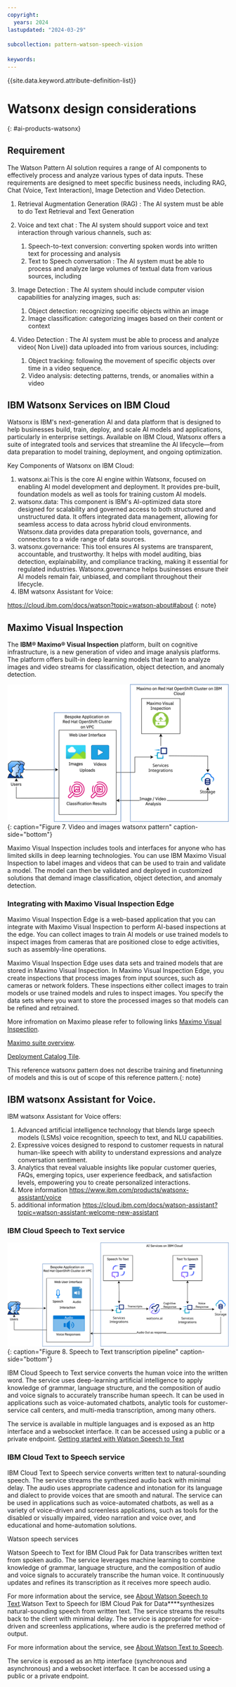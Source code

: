 ```yaml
---
copyright:
  years: 2024
lastupdated: "2024-03-29"

subcollection: pattern-watson-speech-vision

keywords:
---
```

{{site.data.keyword.attribute-definition-list}}

# Watsonx design considerations

{: #ai-products-watsonx}

## Requirement

The Watson Pattern AI solution requires a range of AI components to effectively process and analyze various types of data inputs. These requirements are designed to meet specific business needs, including RAG, Chat (Voice, Text Interaction), Image Detection and Video Detection.

1. Retrieval Augmentation Generation (RAG) : The AI system must be able to do Text Retrieval and Text Generation
2. Voice and text chat : The AI system should support voice and text interaction through various channels, such as:

   1. Speech-to-text conversion: converting spoken words into written text for processing and analysis
   2. Text to Speech conversation : The AI system must be able to process and analyze large volumes of textual data from various sources, including
3. Image Detection : The AI system should include computer vision capabilities for analyzing images, such as:

   1. Object detection: recognizing specific objects within an image
   2. Image classification: categorizing images based on their content or context
4. Video Detection : The AI system must be able to process and analyze video( Non Live)) data uploaded into from various sources, including:

   1. Object tracking: following the movement of specific objects over time in a video sequence.
   2. Video analysis: detecting patterns, trends, or anomalies within a video

## IBM Watsonx Services on IBM Cloud

Watsonx is IBM's next-generation AI and data platform that is designed to help businesses build, train, deploy, and scale AI models and applications, particularly in enterprise settings. Available on IBM Cloud, Watsonx offers a suite of integrated tools and services that streamline the AI lifecycle—from data preparation to model training, deployment, and ongoing optimization.

Key Components of Watsonx on IBM Cloud:

1. watsonx.ai:This is the core AI engine within Watsonx, focused on enabling AI model development and deployment. It provides pre-built, foundation models as well as tools for training custom AI models.
2. watsonx.data: This component is IBM's AI-optimized data store designed for scalability and governed access to both structured and unstructured data. It offers integrated data management, allowing for seamless access to data across hybrid cloud environments. Watsonx.data provides data preparation tools, governance, and connectors to a wide range of data sources.
3. watsonx.governance: This tool ensures AI systems are transparent, accountable, and trustworthy. It helps with model auditing, bias detection, explainability, and compliance tracking, making it essential for regulated industries. Watsonx.governance helps businesses ensure their AI models remain fair, unbiased, and compliant throughout their lifecycle.
4. IBM watsonx Assistant for Voice:

https://cloud.ibm.com/docs/watson?topic=watson-about#about
{: note}

## Maximo Visual Inspection

The **IBM® Maximo® Visual Inspection** platform, built on cognitive infrastructure, is a new generation of video and image analysis platforms. The platform offers built-in deep learning models that learn to analyze images and video streams for classification, object detection, and anomaly detection.

![Visual Inspection for image and Video.](image/functional-flows-architecture-image-classification-on-ibmcloud.svg "Image and Video analysis"){: caption="Figure 7. Video and images watsonx pattern" caption-side="bottom"}

Maximo Visual Inspection includes tools and interfaces for anyone who has limited skills in deep learning technologies. You can use IBM Maximo Visual Inspection to label images and videos that can be used to train and validate a model. The model can then be validated and deployed in customized solutions that demand image classification, object detection, and anomaly detection.

### Integrating with Maximo Visual Inspection Edge

Maximo Visual Inspection Edge is a web-based application that you can integrate with Maximo Visual Inspection to perform AI-based inspections at the edge. You can collect images to train AI models or use trained models to inspect images from cameras that are positioned close to edge activities, such as assembly-line operations.

Maximo Visual Inspection Edge uses data sets and trained models that are stored in  Maximo Visual Inspection. In Maximo Visual Inspection Edge, you create inspections that process images from input sources, such as cameras or network folders. These inspections either collect images to train models or use trained models and rules to inspect images. You specify the data sets where you want to store the processed images so that models can be refined and retrained.

More infromation on Maximo please refer to following links 
[Maximo Visual Inspection](https://www.ibm.com/docs/en/mas-cd/maximo-vi/continuous-delivery?topic=maximo-visual-inspection-edge).

[Maximo suite overview](https://cloud.ibm.com/docs/maximo-application-suite?topic=maximo-application-suite-overview).

[Deployment Catalog Tile](https://cloud.ibm.com/catalog/architecture/deploy-arch-ibm-mas-fc308868-e530-4605-884e-e1b3f50b3b66-global#help).

This reference watsonx pattern does not describe training and finetunning of models and this is out of scope of this reference pattern.{: note}

## IBM watsonx Assistant for Voice.

IBM watsonx Assistant for Voice offers:

1. Advanced artificial intelligence technology that blends large speech models (LSMs) voice recognition, speech to text, and NLU capabilities.
2. Expressive voices designed to respond to customer requests in natural human-like speech with ability to understand expressions and analyze conversation sentiment.
3. Analytics that reveal valuable insights like popular customer queries, FAQs, emerging topics, user experience feedback, and satisfaction levels, empowering you to create personalized interactions.
4. More information https://www.ibm.com/products/watsonx-assistant/voice
5. additional information https://cloud.ibm.com/docs/watson-assistant?topic=watson-assistant-welcome-new-assistant

### **IBM Cloud Speech to Text service**

![Watson Speech.](image/functional-flows-speech-to-text-transcription-pipeline-with-labels.svg "Watson Speech"){: caption="Figure 8. Speech to Text transcription pipeline" caption-side="bottom"}

IBM Cloud Speech to Text service converts the human voice into the written word. The service uses deep-learning artificial intelligence to apply knowledge of grammar, language structure, and the composition of audio and voice signals to accurately transcribe human speech. It can be used in applications such as voice-automated chatbots, analytic tools for customer-service call centers, and multi-media transcription, among many others.

The service is available in multiple languages and is exposed as an http interface and a websocket interface. It can be accessed using a public or a private endpoint. [Getting started with Watson Speech to Text](https://cloud.ibm.com/docs/speech-to-text?topic=speech-to-text-gettingStarted)

### **IBM Cloud Text to Speech service**

IBM Cloud Text to Speech service converts written text to natural-sounding speech. The service streams the synthesized audio back with minimal delay. The audio uses appropriate cadence and intonation for its language and dialect to provide voices that are smooth and natural. The service can be used in applications such as voice-automated chatbots, as well as a variety of voice-driven and screenless applications, such as tools for the disabled or visually impaired, video narration and voice over, and educational and home-automation solutions.

Watson speech services

Watson Speech to Text for IBM Cloud Pak for Data transcribes written text from spoken audio. The service leverages machine learning to combine knowledge of grammar, language structure, and the composition of audio and voice signals to accurately transcribe the human voice. It continuously updates and refines its transcription as it receives more speech audio.

For more information about the service, see [About Watson Speech to Text](https://cloud.ibm.com/docs/services/speech-to-text?topic=speech-to-text-about "(Opens in a new tab or window)").Watson Text to Speech for IBM Cloud Pak for Data****synthesizes natural-sounding speech from written text. The service streams the results back to the client with minimal delay. The service is appropriate for voice-driven and screenless applications, where audio is the preferred method of output.

For more information about the service, see [About Watson Text to Speech](https://cloud.ibm.com/docs/services/text-to-speech?topic=text-to-speech-about "(Opens in a new tab or window)").

The service is exposed as an http interface (synchronous and asynchronous) and a websocket interface. It can be accessed using a public or a private endpoint.
